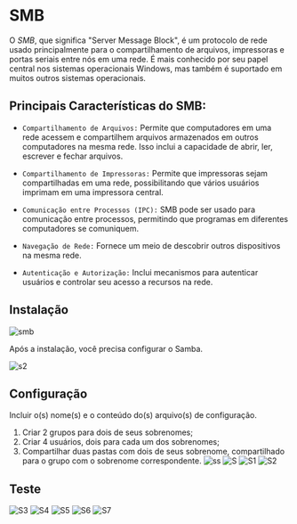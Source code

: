 # SMB

O *SMB*, que significa "Server Message Block", é um protocolo de rede usado principalmente para o compartilhamento de arquivos, impressoras e portas seriais entre nós em uma rede. É mais conhecido por seu papel central nos sistemas operacionais Windows, mas também é suportado em muitos outros sistemas operacionais.

## Principais Características do SMB:

* `Compartilhamento de Arquivos:` Permite que computadores em uma rede acessem e compartilhem arquivos armazenados em outros computadores na mesma rede. Isso inclui a capacidade de abrir, ler, escrever e fechar arquivos.

* `Compartilhamento de Impressoras:` Permite que impressoras sejam compartilhadas em uma rede, possibilitando que vários usuários imprimam em uma impressora central.

* `Comunicação entre Processos (IPC):` SMB pode ser usado para comunicação entre processos, permitindo que programas em diferentes computadores se comuniquem.

* `Navegação de Rede:` Fornece um meio de descobrir outros dispositivos na mesma rede.

* `Autenticação e Autorização:` Inclui mecanismos para autenticar usuários e controlar seu acesso a recursos na rede.
## Instalação
![smb](https://i.ibb.co/x2ZCknL/Screenshot-2023-12-28-19-37-03.png)

Após a instalação, você precisa configurar o Samba.

![s2](https://i.ibb.co/xjkygmX/Screenshot-2023-12-28-19-39-15.png)

## Configuração

Incluir o(s) nome(s) e o conteúdo do(s) arquivo(s) de configuração.

1. Criar 2 grupos para dois de seus sobrenomes;
2. Criar 4 usuários, dois para cada um dos sobrenomes;
3. Compartilhar duas pastas com dois de seus sobrenome, compartilhado para o grupo com o sobrenome correspondente.
![ss](https://i.ibb.co/934LTfS/Screenshot-2023-12-28-19-43-08.png)
![S](https://i.ibb.co/rxfctD9/Screenshot-2023-11-30-19-38-34.png)
![S1](https://i.ibb.co/k5NDhW8/Screenshot-2023-11-30-19-38-56.png)
![S2](https://i.ibb.co/wc6msb0/Screenshot-2023-11-30-19-39-21.png)

## Teste

![S3](https://i.ibb.co/vLTXnmS/Screenshot-2023-11-30-20-32-11.png)
![S4](https://i.ibb.co/PGCsTg8/Screenshot-2023-11-30-20-41-20.png)
![S5](https://i.ibb.co/fQmvDp5/Screenshot-2023-11-30-20-42-36.png)
![S6](https://i.ibb.co/KNT4rsy/Screenshot-2023-11-30-20-43-04.png)
![S7](https://i.ibb.co/Wsz10fW/Screenshot-2023-11-30-20-45-50.png)

